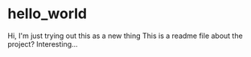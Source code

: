 # hello_world
Hi, I'm just trying out this as a new thing
This is a readme file about the project? Interesting...
